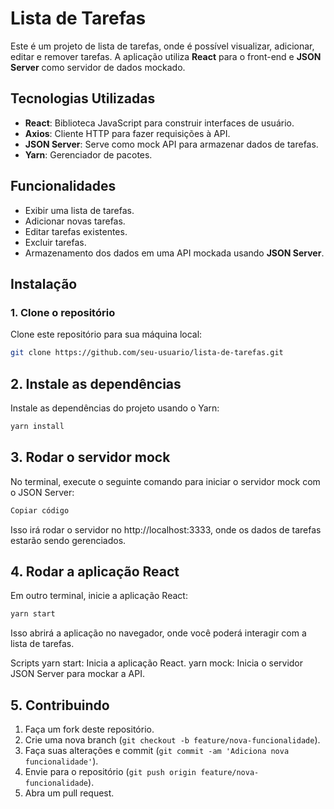 # Lista de Tarefas

Este é um projeto de lista de tarefas, onde é possível visualizar, adicionar, editar e remover tarefas. A aplicação utiliza **React** para o front-end e **JSON Server** como servidor de dados mockado.

## Tecnologias Utilizadas

- **React**: Biblioteca JavaScript para construir interfaces de usuário.
- **Axios**: Cliente HTTP para fazer requisições à API.
- **JSON Server**: Serve como mock API para armazenar dados de tarefas.
- **Yarn**: Gerenciador de pacotes.

## Funcionalidades

- Exibir uma lista de tarefas.
- Adicionar novas tarefas.
- Editar tarefas existentes.
- Excluir tarefas.
- Armazenamento dos dados em uma API mockada usando **JSON Server**.

## Instalação

### 1. Clone o repositório

Clone este repositório para sua máquina local:

```bash
git clone https://github.com/seu-usuario/lista-de-tarefas.git
```
## 2. Instale as dependências

Instale as dependências do projeto usando o Yarn:

```bash
yarn install
```
## 3. Rodar o servidor mock
No terminal, execute o seguinte comando para iniciar o servidor mock com o JSON Server:

```bash
Copiar código
```
Isso irá rodar o servidor no http://localhost:3333, onde os dados de tarefas estarão sendo gerenciados.

## 4. Rodar a aplicação React

Em outro terminal, inicie a aplicação React:

```bash
yarn start
```

Isso abrirá a aplicação no navegador, onde você poderá interagir com a lista de tarefas.

Scripts
yarn start: Inicia a aplicação React.
yarn mock: Inicia o servidor JSON Server para mockar a API.

## 5. Contribuindo

1. Faça um fork deste repositório.
2. Crie uma nova branch (`git checkout -b feature/nova-funcionalidade`).
3. Faça suas alterações e commit (`git commit -am 'Adiciona nova funcionalidade'`).
4. Envie para o repositório (`git push origin feature/nova-funcionalidade`).
5. Abra um pull request.